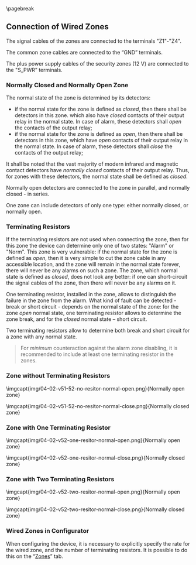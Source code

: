 \pagebreak

## Connection of Wired Zones

The signal cables of the zones are connected to the terminals "Z1"-"Z4".

The common zone cables are connected to the “GND” terminals.

The plus power supply cables of the security zones (12 V) are connected to the "S_PWR” terminals.

### Normally Closed and Normally Open Zone

The normal state of the zone is determined by its detectors:

* if the normal state for the zone is defined as *closed*, then there shall be detectors in this zone. which also have *closed* contacts of their output relay in the normal state. In case of alarm, these detectors shall *open* the contacts of the output relay;
* if the normal state for the zone is defined as *open*, then there shall be detectors in this zone, which have *open* contacts of their output relay in the normal state. In case of alarm, these detectors shall *close* the contacts of the output relay;

It shall be noted that the vast majority of modern infrared and magnetic contact detectors have *normally closed* contacts of their output relay. Thus, for zones with these detectors, the normal state shall be defined as *closed*.

Normally open detectors are connected to the zone in parallel, and normally closed - in series.

One zone can include detectors of only one type: either normally closed, or normally open.

### Terminating Resistors

If the terminating resistors are not used when connecting the zone, then for this zone the device can determine only one of two states: "Alarm" or "Norm". This zone is very vulnerable: if the normal state for the zone is defined as *open*, then it is very simple to cut the zone cable in any accessible location, and the zone will remain in the normal state forever, there will never be any alarms on such a zone. The zone, which normal state is defined as *closed*, does not look any better: if one can short-circuit the signal cables of the zone, then there will never be any alarms on it.

One terminating resistor, installed in the zone, allows to distinguish the failure in the zone from the alarm. What kind of fault can be detected - break or short circuit - depends on the normal state of the zone: for the zone *open* normal state, one terminating resistor allows to determine the zone break, and for the *closed* normal state – short circuit.

Two terminating resistors allow to determine both break and short circuit for a zone with any normal state.

> For *minimum* counteraction against the alarm zone disabling, it is recommended to include at least one terminating resistor in the zones.

### Zone without Terminating Resistors

\imgcapt{img/04-02-v51-52-no-resitor-normal-open.png}{Normally open zone}

\imgcapt{img/04-02-v51-52-no-resitor-normal-close.png}{Normally closed zone}

### Zone with One Terminating Resistor

\imgcapt{img/04-02-v52-one-resitor-normal-open.png}{Normally open zone}

\imgcapt{img/04-02-v52-one-resitor-normal-close.png}{Normally closed zone}

### Zone with Two Terminating Resistors

\imgcapt{img/04-02-v52-two-resitor-normal-open.png}{Normally open zone}

\imgcapt{img/04-02-v52-two-resitor-normal-close.png}{Normally closed zone}

### Wired Zones in Configurator

When configuring the device, it is necessary to explicitly specify the rate for the wired zone, and the number of terminating resistors. It is possible to do this on the “[Zones](#config-zones)” tab.
